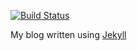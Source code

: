 [![Build Status](https://snap-ci.com/mshogren/mshogren.github.io/branch/master/build_image)](https://snap-ci.com/mshogren/mshogren.github.io/branch/master)

My blog written using [Jekyll](http://jekyllrb.com)
